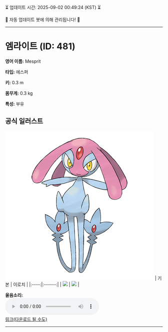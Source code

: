
⏳ 업데이트 시간: 2025-09-02 00:49:24 (KST) ⏳

🤖 자동 업데이트 봇에 의해 관리됩니다! 🤖

---

# 엠라이트 (ID: 481)
**영어 이름:** Mesprit

**타입:** 에스퍼

**키:** 0.3 m

**몸무게:** 0.3 kg

**특성:** 부유

## 공식 일러스트
![](https://raw.githubusercontent.com/PokeAPI/sprites/master/sprites/pokemon/other/official-artwork/481.png)
| 기본 | 이로치 |
|:----:|:------:|
| <img src="http://play.pokemonshowdown.com/sprites/ani/mesprit.gif" width="200"> | <img src="http://play.pokemonshowdown.com/sprites/ani-shiny/mesprit.gif" width="200"> |

**울음소리:**<br><audio controls src="https://raw.githubusercontent.com/PokeAPI/cries/main/cries/pokemon/latest/481.ogg"></audio><br> [링크(다운로드 될 수도)](https://raw.githubusercontent.com/PokeAPI/cries/main/cries/pokemon/latest/481.ogg)


---
